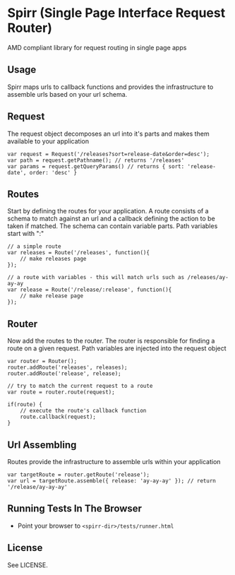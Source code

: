 # Spirr (Single Page Interface Request Router)

AMD compliant library for request routing in single page apps

## Usage

Spirr maps urls to callback functions and provides the infrastructure to assemble urls based on your url schema.

## Request

The request object decomposes an url into it's parts and makes them available to your application

    var request = Request('/releases?sort=release-date&order=desc');
    var path = request.getPathname(); // returns '/releases'
    var params = request.getQueryParams() // returns { sort: 'release-date', order: 'desc' }

## Routes

Start by defining the routes for your application. A route consists of a schema to match against an url and a callback defining the action to be taken if matched. The schema can contain variable parts. Path variables start with ":"
    
    // a simple route
    var releases = Route('/releases', function(){
        // make releases page
    });

    // a route with variables - this will match urls such as /releases/ay-ay-ay
    var release = Route('/release/:release', function(){
        // make release page
    });

## Router

Now add the routes to the router. The router is responsible for finding a route on a given request. Path variables are injected into the request object

    var router = Router();
    router.addRoute('releases', releases);
    router.addRoute('release', release);
    
    // try to match the current request to a route
    var route = router.route(request);
    
    if(route) {
        // execute the route's callback function
        route.callback(request);
    }

## Url Assembling
    
Routes provide the infrastructure to assemble urls within your application

    var targetRoute = router.getRoute('release');
    var url = targetRoute.assemble({ release: 'ay-ay-ay' }); // return '/release/ay-ay-ay'

## Running Tests In The Browser

+ Point your browser to `<spirr-dir>/tests/runner.html`

## License

See LICENSE.